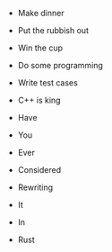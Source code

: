 * Make dinner
* Put the rubbish out
* Win the cup

* Do some programming
* Write test cases
* C++ is king

* Have
* You
* Ever
* Considered
* Rewriting
* It
* In
* Rust
